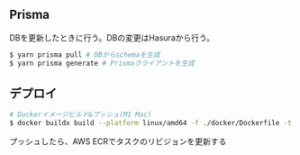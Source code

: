 ## Prisma
DBを更新したときに行う。DBの変更はHasuraから行う。

```bash
$ yarn prisma pull # DBからschemaを生成
$ yarn prisma generate # Prismaクライアントを生成
```

## デプロイ

```bash
# Dockerイメージビルド&プッシュ(M1 Mac)
$ docker buildx build --platform linux/amd64 -f ./docker/Dockerfile -t 097538377308.dkr.ecr.ap-northeast-1.amazonaws.com/backend:<version> --push .
```

プッシュしたら、AWS ECRでタスクのリビジョンを更新する